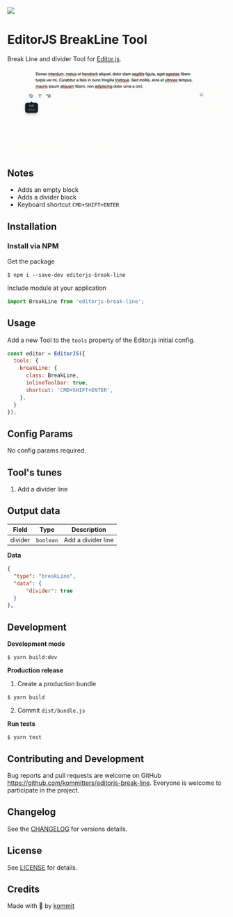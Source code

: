 ![](https://badgen.net/badge/Editor.js/v2.0/blue)

# EditorJS BreakLine Tool

Break Line and divider Tool for [Editor.js](https://editorjs.io).

![](assets/demo.gif)

## Notes

- Adds an empty block
- Adds a divider block
- Keyboard shortcut `CMD+SHIFT+ENTER`

## Installation

### Install via NPM
Get the package
```shell
$ npm i --save-dev editorjs-break-line
```

Include module at your application

```javascript
import BreakLine from 'editorjs-break-line';
```

## Usage

Add a new Tool to the `tools` property of the Editor.js initial config.

```javascript
const editor = EditorJS({
  tools: {
    breakLine: {
      class: BreakLine,
      inlineToolbar: true,
      shortcut: 'CMD+SHIFT+ENTER',
    },
  }
});
```

## Config Params

No config params required.

## Tool's tunes

1. Add a divider line

## Output data

| Field          | Type      | Description                     |
| -------------- | --------- | ------------------------------- |
| divider        | `boolean` | Add a divider line

**Data**

```json
{
  "type": "breakLine",
  "data": {
      "divider": true
  }
},
```

## Development

**Development mode**
```shell
$ yarn build:dev
```

**Production release**
1. Create a production bundle
```shell
$ yarn build
```

2. Commit `dist/bundle.js`

**Run tests**
```shell
$ yarn test
```

## Contributing and Development
Bug reports and pull requests are welcome on GitHub https://github.com/kommitters/editorjs-break-line. Everyone is welcome to participate in the project.

## Changelog
See the [CHANGELOG](https://github.com/kommitters/editorjs-break-line/blob/master/CHANGELOG.md) for versions details.

## License
See [LICENSE](https://github.com/kommitters/editorjs-break-line/blob/master/LICENSE) for details.

## Credits
Made with 💙 by [kommit](https://kommit.co)
